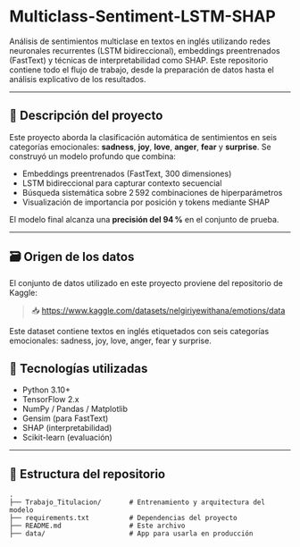 # Multiclass-Sentiment-LSTM-SHAP

Análisis de sentimientos multiclase en textos en inglés utilizando redes neuronales recurrentes (LSTM bidireccional), embeddings preentrenados (FastText) y técnicas de interpretabilidad como SHAP. Este repositorio contiene todo el flujo de trabajo, desde la preparación de datos hasta el análisis explicativo de los resultados.

---

## 📌 Descripción del proyecto

Este proyecto aborda la clasificación automática de sentimientos en seis categorías emocionales: **sadness**, **joy**, **love**, **anger**, **fear** y **surprise**. Se construyó un modelo profundo que combina:

- Embeddings preentrenados (FastText, 300 dimensiones)
- LSTM bidireccional para capturar contexto secuencial
- Búsqueda sistemática sobre 2 592 combinaciones de hiperparámetros
- Visualización de importancia por posición y tokens mediante SHAP

El modelo final alcanza una **precisión del 94 %** en el conjunto de prueba.

---

## 🗃️ Origen de los datos

El conjunto de datos utilizado en este proyecto proviene del repositorio de Kaggle:

> 📥 https://www.kaggle.com/datasets/nelgiriyewithana/emotions/data

Este dataset contiene textos en inglés etiquetados con seis categorías emocionales: sadness, joy, love, anger, fear y surprise.


## 🧠 Tecnologías utilizadas

- Python 3.10+
- TensorFlow 2.x
- NumPy / Pandas / Matplotlib
- Gensim (para FastText)
- SHAP (interpretabilidad)
- Scikit-learn (evaluación)

---

## 📁 Estructura del repositorio

```plaintext
.
├── Trabajo_Titulacion/       # Entrenamiento y arquitectura del modelo
├── requirements.txt          # Dependencias del proyecto
├── README.md                 # Este archivo
├── data/                     # App para usarla en producción


